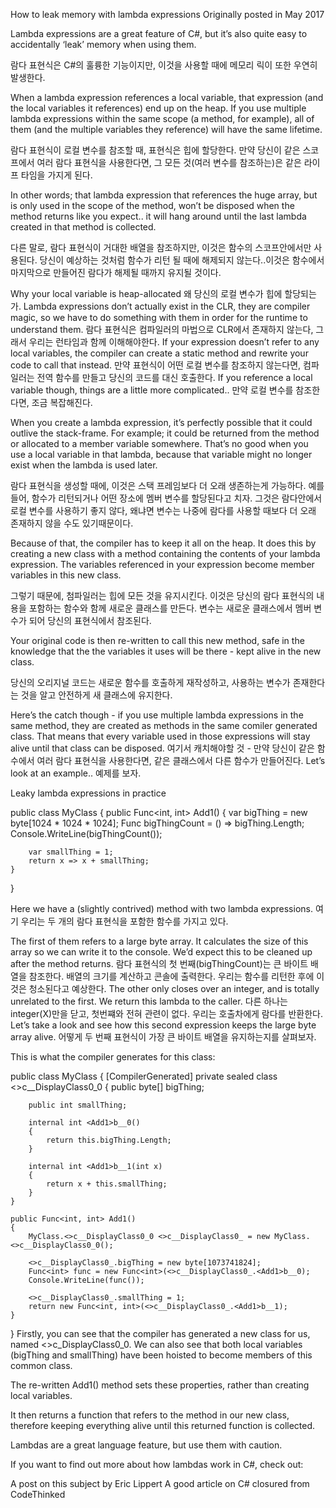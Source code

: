 How to leak memory with lambda expressions
Originally posted in May 2017

Lambda expressions are a great feature of C#, but it’s also quite easy to accidentally ‘leak’ memory when using them.

람다 표현식은 C#의 훌륭한 기능이지만, 이것을 사용할 때에 메모리 릭이 또한 우연히 발생한다.

When a lambda expression references a local variable, that expression (and the local variables it references) end up on the heap. If you use multiple lambda expressions within the same scope (a method, for example), all of them (and the multiple variables they reference) will have the same lifetime.

람다 표현식이 로컬 변수를 참조할 때, 표현식은 힙에 할당한다. 만약 당신이 같은 스코프에서 여러 람다 표현식을 사용한다면, 그 모든 것(여러 변수를 참조하는)은 같은 라이프 타임을 가지게 된다.

In other words; that lambda expression that references the huge array, but is only used in the scope of the method, won’t be disposed when the method returns like you expect.. it will hang around until the last lambda created in that method is collected.

다른 말로, 람다 표현식이 거대한 배열을 참조하지만, 이것은 함수의 스코프안에서만 사용된다. 당신이 예상하는 것처럼 함수가 리턴 될 때에 해제되지 않는다..이것은 함수에서 마지막으로 만들어진 람다가 해제될 때까지 유지될 것이다.

Why your local variable is heap-allocated
왜 당신의 로컬 변수가 힙에 할당되는가.
Lambda expressions don’t actually exist in the CLR, they are compiler magic, so we have to do something with them in order for the runtime to understand them.
람다 표현식은 컴파일러의 마법으로 CLR에서 존재하지 않는다, 그래서 우리는 런타임과 함께 이해해야한다.
If your expression doesn’t refer to any local variables, the compiler can create a static method and rewrite your code to call that instead.
만약 표현식이 어떤 로컬 변수를 참조하지 않는다면, 컴파일러는 전역 함수를 만들고 당신의 코드를 대신 호출한다.
If you reference a local variable though, things are a little more complicated..
만약 로컬 변수를 참조한다면, 조금 복잡해진다.

When you create a lambda expression, it’s perfectly possible that it could outlive the stack-frame. For example; it could be returned from the method or allocated to a member variable somewhere. That’s no good when you use a local variable in that lambda, because that variable might no longer exist when the lambda is used later.

람다 표현식을 생성할 때에, 이것은 스택 프레임보다 더 오래 생존하는게 가능하다. 예를들어, 함수가 리턴되거나 어떤 장소에 멤버 변수를 할당된다고 치자. 그것은 람다안에서 로컬 변수를 사용하기 좋지 않다, 왜냐면 변수는 나중에 람다를 사용할 때보다 더 오래 존재하지 않을 수도 있기때문이다.


Because of that, the compiler has to keep it all on the heap. It does this by creating a new class with a method containing the contents of your lambda expression. The variables referenced in your expression become member variables in this new class.

그렇기 때문에, 첨파일러는 힙에 모든 것을 유지시킨다. 이것은 당신의 람다 표현식의 내용을 포함하는 함수와 함께 새로운 클래스를 만든다. 변수는 새로운 클래스에서 멤버 변수가 되어 당신의 표현식에서 참조된다.

Your original code is then re-written to call this new method, safe in the knowledge that the the variables it uses will be there - kept alive in the new class.

당신의 오리지널 코드는 새로운 함수를 호출하게 재작성하고, 사용하는 변수가 존재한다는 것을 알고 안전하게 새 클래스에 유지한다.

Here’s the catch though - if you use multiple lambda expressions in the same method, they are created as methods in the same comiler generated class. That means that every variable used in those expressions will stay alive until that class can be disposed.
여기서 캐치해야할 것 - 만약 당신이 같은 함수에서 여러 람다 표현식을 사용한다면, 같은 클래스에서 다른 함수가 만들어진다.
Let’s look at an example..
예제를 보자.

Leaky lambda expressions in practice

public class MyClass
{
    public Func<int, int> Add1()
    {
        var bigThing = new byte[1024 * 1024 * 1024];
        Func<int> bigThingCount = () => bigThing.Length;
        Console.WriteLine(bigThingCount());

        var smallThing = 1;
        return x => x + smallThing;
    }
}

Here we have a (slightly contrived) method with two lambda expressions.
여기 우리는 두 개의 람다 표현식을 포함한 함수를 가지고 있다.

The first of them refers to a large byte array. It calculates the size of this array so we can write it to the console. We’d expect this to be cleaned up after the method returns.
람다 표현식의 첫 번째(bigThingCount)는 큰 바이트 배열을 참조한다. 배열의 크기를 계산하고 콘솔에 출력한다. 우리는 함수를 리턴한 후에 이것은 청소된다고 예상한다.
The other only closes over an integer, and is totally unrelated to the first. We return this lambda to the caller.
다른 하나는 integer(X)만을 닫고, 첫번쨰와 전혀 관련이 없다. 우리는 호출차에게 람다를 반환한다.
Let’s take a look and see how this second expression keeps the large byte array alive.
어떻게 두 번째 표현식이 가장 큰 바이트 배열을 유지하는지를 살펴보자.

This is what the compiler generates for this class:

public class MyClass
{
    [CompilerGenerated]
    private sealed class <>c__DisplayClass0_0
    {
        public byte[] bigThing;

        public int smallThing;

        internal int <Add1>b__0()
        {
            return this.bigThing.Length;
        }

        internal int <Add1>b__1(int x)
        {
            return x + this.smallThing;
        }
    }

    public Func<int, int> Add1()
    {
        MyClass.<>c__DisplayClass0_0 <>c__DisplayClass0_ = new MyClass.<>c__DisplayClass0_0();

        <>c__DisplayClass0_.bigThing = new byte[1073741824];
        Func<int> func = new Func<int>(<>c__DisplayClass0_.<Add1>b__0);
        Console.WriteLine(func());

        <>c__DisplayClass0_.smallThing = 1;
        return new Func<int, int>(<>c__DisplayClass0_.<Add1>b__1);
    }
}
Firstly, you can see that the compiler has generated a new class for us, named <>c_DisplayClass0_0. We can also see that both local variables (bigThing and smallThing) have been hoisted to become members of this common class.

The re-written Add1() method sets these properties, rather than creating local variables.

It then returns a function that refers to the method in our new class, therefore keeping everything alive until this returned function is collected.

Lambdas are a great language feature, but use them with caution.

If you want to find out more about how lambdas work in C#, check out:

A post on this subject by Eric Lippert
A good article on C# closured from CodeThinked